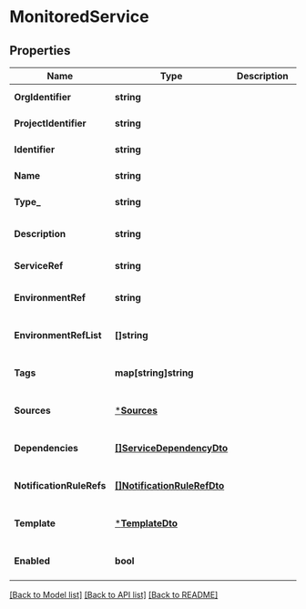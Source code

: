 # MonitoredService

## Properties
Name | Type | Description | Notes
------------ | ------------- | ------------- | -------------
**OrgIdentifier** | **string** |  | [default to null]
**ProjectIdentifier** | **string** |  | [default to null]
**Identifier** | **string** |  | [default to null]
**Name** | **string** |  | [default to null]
**Type_** | **string** |  | [default to null]
**Description** | **string** |  | [optional] [default to null]
**ServiceRef** | **string** |  | [default to null]
**EnvironmentRef** | **string** |  | [optional] [default to null]
**EnvironmentRefList** | **[]string** |  | [optional] [default to null]
**Tags** | **map[string]string** |  | [optional] [default to null]
**Sources** | [***Sources**](Sources.md) |  | [optional] [default to null]
**Dependencies** | [**[]ServiceDependencyDto**](ServiceDependencyDTO.md) |  | [optional] [default to null]
**NotificationRuleRefs** | [**[]NotificationRuleRefDto**](NotificationRuleRefDTO.md) |  | [optional] [default to null]
**Template** | [***TemplateDto**](TemplateDTO.md) |  | [optional] [default to null]
**Enabled** | **bool** |  | [optional] [default to null]

[[Back to Model list]](../README.md#documentation-for-models) [[Back to API list]](../README.md#documentation-for-api-endpoints) [[Back to README]](../README.md)


